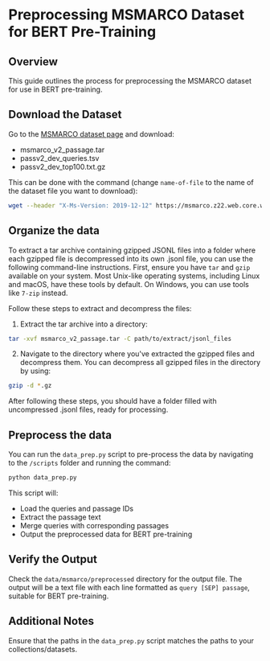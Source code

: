 # Preprocessing MSMARCO Dataset for BERT Pre-Training

## Overview

This guide outlines the process for preprocessing the MSMARCO dataset for use in BERT pre-training.

## Download the Dataset

Go to the [MSMARCO dataset page](https://microsoft.github.io/msmarco/TREC-Deep-Learning.html) and download:

  - msmarco_v2_passage.tar
  - passv2_dev_queries.tsv
  - passv2_dev_top100.txt.gz

This can be done with the command (change `name-of-file` to the name of the dataset file you want to download):

```bash
wget --header "X-Ms-Version: 2019-12-12" https://msmarco.z22.web.core.windows.net/msmarcoranking/name-of-file
```

## Organize the data

To extract a tar archive containing gzipped JSONL files into a folder where each gzipped file is decompressed into its own .jsonl file, you can use the following command-line instructions.
First, ensure you have `tar` and `gzip` available on your system.
Most Unix-like operating systems, including Linux and macOS, have these tools by default.
On Windows, you can use tools like `7-zip` instead.

Follow these steps to extract and decompress the files:

1. Extract the tar archive into a directory:

```bash
tar -xvf msmarco_v2_passage.tar -C path/to/extract/jsonl_files
```

2. Navigate to the directory where you've extracted the gzipped files and decompress them. You can decompress all gzipped files in the directory by using:

```bash
gzip -d *.gz
```

After following these steps, you should have a folder filled with uncompressed .jsonl files, ready for processing.

## Preprocess the data

You can run the `data_prep.py` script to pre-process the data by navigating to the `/scripts` folder and running the command:

```bash
python data_prep.py
```

This script will:

  - Load the queries and passage IDs
  - Extract the passage text
  - Merge queries with corresponding passages
  - Output the preprocessed data for BERT pre-training

## Verify the Output

Check the `data/msmarco/preprocessed` directory for the output file.
The output will be a text file with each line formatted as `query [SEP] passage`, suitable for BERT pre-training.

## Additional Notes

Ensure that the paths in the `data_prep.py` script matches the paths to your collections/datasets.
